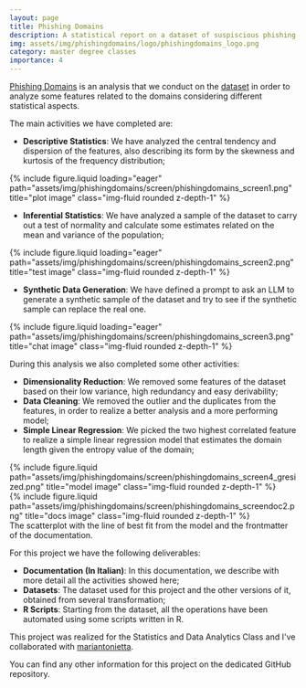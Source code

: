 ```yaml
---
layout: page
title: Phishing Domains
description: A statistical report on a dataset of suspiscious phishing urls.
img: assets/img/phishingdomains/logo/phishingdomains_logo.png
category: master degree classes
importance: 4
---
```


<a href="https://github.com/mariantonietta-maselli/Progetto_SAD">Phishing Domains</a> is an analysis that we
conduct on the <a href="https://www.frontiersin.org/journals/computer-science/articles/10.3389/fcomp.2024.1308634/full">
dataset</a> in order to analyze some features related to the domains considering different statistical aspects.

The main activities we have completed are:

- **Descriptive Statistics**: We have analyzed the central tendency and dispersion of the features, also describing its
form by the skewness and kurtosis of the frequency distribution;
<div class="row">
    <div class="col-sm mt-3 mt-md-0">
        {% include figure.liquid loading="eager" path="assets/img/phishingdomains/screen/phishingdomains_screen1.png" 
            title="plot image" class="img-fluid rounded z-depth-1" %}
    </div>
</div>

- **Inferential Statistics**: We have analyzed a sample of the dataset to carry out a test of normality and calculate
some estimates related on the mean and variance of the population;
<div class="row">
    <div class="col-sm mt-3 mt-md-0">
        {% include figure.liquid loading="eager" path="assets/img/phishingdomains/screen/phishingdomains_screen2.png" 
            title="test image" class="img-fluid rounded z-depth-1" %}
    </div>
</div>

- **Synthetic Data Generation**: We have defined a prompt to ask an LLM to generate a synthetic sample of the dataset
and try to see if the synthetic sample can replace the real one.
<div class="row">
    <div class="col-sm mt-3 mt-md-0">
        {% include figure.liquid loading="eager" path="assets/img/phishingdomains/screen/phishingdomains_screen3.png" 
            title="chat image" class="img-fluid rounded z-depth-1" %}
    </div>
</div>

During this analysis we also completed some other activities:

- **Dimensionality Reduction**: We removed some features of the dataset based on their low variance, high redundancy
  and easy derivability;
- **Data Cleaning**: We removed the outlier and the duplicates from the features, in order to realize a better
  analysis and a more performing model;
- **Simple Linear Regression**: We picked the two highest correlated feature to realize a simple linear regression model
  that estimates the domain length given the entropy value of the domain;

<div class="row justify-content-sm-center">
    <div class="col-sm-8 mt-3 mt-md-0">
        {% include figure.liquid path="assets/img/phishingdomains/screen/phishingdomains_screen4_gresized.png" 
            title="model image" class="img-fluid rounded z-depth-1" %}
    </div>
    <div class="col-sm-4 mt-3 mt-md-0">
        {% include figure.liquid path="assets/img/phishingdomains/screen/phishingdomains_screendoc2.png" 
            title="docs image" class="img-fluid rounded z-depth-1" %}
    </div>
</div>
<div class="caption">
    The scatterplot with the line of best fit from the model and the frontmatter of the documentation.
</div>

For this project we have the following deliverables:

- **Documentation (In Italian)**: In this documentation, we describe with more detail all the activities showed here;
- **Datasets**: The dataset used for this project and the other versions of it, obtained from several transformation;
- **R Scripts**: Starting from the dataset, all the operations have been automated using some scripts written in R.

This project was realized for the Statistics and Data Analytics Class and I've collaborated with
<a href="https://github.com/mariantonietta-maselli">mariantonietta</a>.

You can find any other information for this project on the dedicated GitHub repository.
